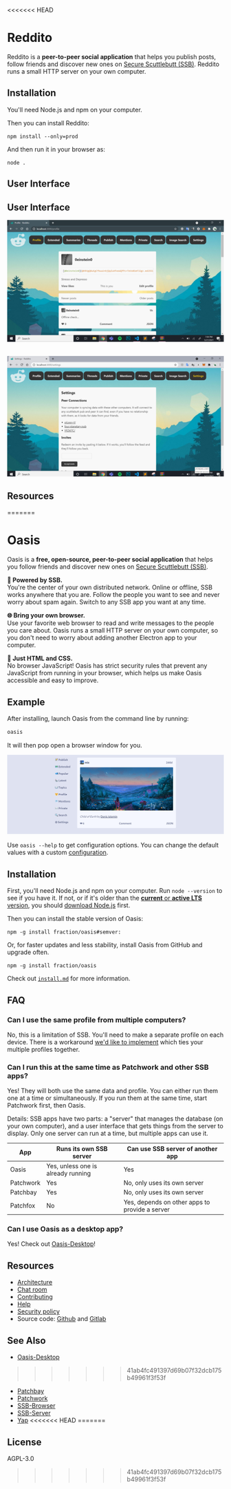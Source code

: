 <<<<<<< HEAD
# Reddito

Reddito is a **peer-to-peer social application** that helps
you publish posts, follow friends and discover new ones on [Secure Scuttlebutt (SSB)][ssb].
Reddito runs a small HTTP server on your own computer.

## Installation

You'll need Node.js and npm on your computer.

Then you can install Reddito:

```shell
npm install --only=prod
```

And then run it in your browser as:

```shell
node .
```

## User Interface

## User Interface

![alt text](https://github.com/0einstein0/reddito/blob/master/src/assets/2.PNG?raw=true)

##

![alt text](https://github.com/0einstein0/reddito/blob/master/src/assets/1.PNG?raw=true)

## Resources

=======
# Oasis

Oasis is a **free, open-source, peer-to-peer social application** that helps
you follow friends and discover new ones on [Secure Scuttlebutt (SSB)][ssb].

**🦀 Powered by SSB.**  
You're the center of your own distributed network. Online or offline, SSB works
anywhere that you are. Follow the people you want to see and never worry about
spam again. Switch to any SSB app you want at any time.

**🌐 Bring your own browser.**  
Use your favorite web browser to read and write messages to the people you care
about. Oasis runs a small HTTP server on your own computer, so you don't need
to worry about adding another Electron app to your computer.

**🏰 Just HTML and CSS.**  
No browser JavaScript! Oasis has strict security rules that prevent any
JavaScript from running in your browser, which helps us make Oasis accessible
and easy to improve.

## Example

After installing, launch Oasis from the command line by running:

```sh
oasis
```

It will then pop open a browser window for you.

![Screenshot of Oasis](./docs/screenshot.png)

Use `oasis --help` to get configuration options. You can change the default
values with a custom [configuration](./docs/configuring.md).

## Installation

First, you'll need Node.js and npm on your computer. Run `node --version` to see if you have it. If not, or if it's older than the [**current** or **active LTS** version](https://nodejs.org/en/about/releases/), you should [download Node.js](https://nodejs.org/en/about/releases/) first.

Then you can install the stable version of Oasis:

```shell
npm -g install fraction/oasis#semver:
```

Or, for faster updates and less stability, install Oasis from GitHub and upgrade often.

```shell
npm -g install fraction/oasis
```

Check out [`install.md`](https://github.com/fraction/oasis/blob/master/docs/install.md)
for more information.

## FAQ

### Can I use the same profile from multiple computers?

No, this is a limitation of SSB. You'll need to make a separate profile on each device. There is a workaround [we'd like to implement](https://github.com/fraction/oasis/issues/267) which ties your multiple profiles together.

### Can I run this at the same time as Patchwork and other SSB apps?

Yes! They will both use the same data and profile. You can either run them one at a time or simultaneously. If you run them at the same time, start Patchwork first, then Oasis.

Details: SSB apps have two parts: a "server" that manages the database (on your own computer), and a user interface that gets things from the server to display. Only one server can run at a time, but multiple apps can use it.

| App       | Runs its own SSB server            | Can use SSB server of another app              |
| --------- | ---------------------------------- | ---------------------------------------------- |
| Oasis     | Yes, unless one is already running | Yes                                            |
| Patchwork | Yes                                | No, only uses its own server                   |
| Patchbay  | Yes                                | No, only uses its own server                   |
| Patchfox  | No                                 | Yes, depends on other apps to provide a server |

### Can I use Oasis as a desktop app?

Yes! Check out [Oasis-Desktop](https://github.com/fraction/oasis-desktop)!

## Resources

- [Architecture](https://github.com/fraction/oasis/blob/master/docs/architecture.md)
- [Chat room](https://matrix.to/#/!YQpqIZlvBVPYRwrkXp:matrix.org?via=matrix.org)
- [Contributing](https://github.com/fraction/oasis/blob/master/docs/contributing.md)
- [Help](https://github.com/fraction/oasis/issues/new)
- [Security policy](https://github.com/fraction/oasis/blob/master/docs/security.md)
- Source code: [Github](https://github.com/fraction/oasis.git) and [Gitlab](https://gitlab.com/fraction/oasis)

## See Also

- [Oasis-Desktop](https://github.com/fraction/oasis-desktop)
>>>>>>> 41ab4fc491397d69b07f32dcb175b49961f3f53f
- [Patchbay](https://github.com/ssbc/patchbay)
- [Patchwork](https://github.com/ssbc/patchwork)
- [SSB-Browser](https://github.com/arj03/ssb-browser-demo)
- [SSB-Server](https://github.com/ssbc/ssb-server)
- [Yap](https://github.com/dominictarr/yap)
<<<<<<< HEAD
=======

## License

AGPL-3.0

[ssb]: https://en.wikipedia.org/wiki/Secure_Scuttlebutt
>>>>>>> 41ab4fc491397d69b07f32dcb175b49961f3f53f
